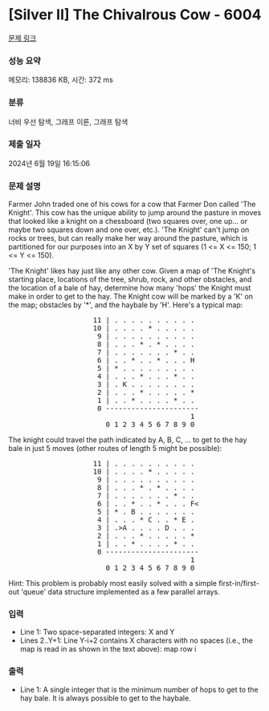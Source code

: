 # [Silver II] The Chivalrous Cow - 6004 

[문제 링크](https://www.acmicpc.net/problem/6004) 

### 성능 요약

메모리: 138836 KB, 시간: 372 ms

### 분류

너비 우선 탐색, 그래프 이론, 그래프 탐색

### 제출 일자

2024년 6월 19일 16:15:06

### 문제 설명

<p>Farmer John traded one of his cows for a cow that Farmer Don called 'The Knight'. This cow has the unique ability to jump around the pasture in moves that looked like a knight on a chessboard (two squares over, one up... or maybe two squares down and one over, etc.). 'The Knight' can't jump on rocks or trees, but can really make her way around the pasture, which is partitioned for our purposes into an X by Y set of squares (1 <= X <= 150; 1 <= Y <= 150).</p>

<p>'The Knight' likes hay just like any other cow. Given a map of 'The Knight's starting place, locations of the tree, shrub, rock, and other obstacles, and the location of a bale of hay, determine how many 'hops' the Knight must make in order to get to the hay. The Knight cow will be marked by a 'K' on the map; obstacles by '*', and the haybale by 'H'. Here's a typical map:</p>

<pre>                    11 | . . . . . . . . . .
                    10 | . . . . * . . . . . 
                     9 | . . . . . . . . . . 
                     8 | . . . * . * . . . . 
                     7 | . . . . . . . * . . 
                     6 | . . * . . * . . . H 
                     5 | * . . . . . . . . . 
                     4 | . . . * . . . * . . 
                     3 | . K . . . . . . . . 
                     2 | . . . * . . . . . * 
                     1 | . . * . . . . * . . 
                     0 ----------------------
                                           1 
                       0 1 2 3 4 5 6 7 8 9 0 </pre>

<p>The knight could travel the path indicated by A, B, C, ... to get to the hay bale in just 5 moves (other routes of length 5 might be possible):</p>

<pre>                    11 | . . . . . . . . . .
                    10 | . . . . * . . . . .
                     9 | . . . . . . . . . .
                     8 | . . . * . * . . . .
                     7 | . . . . . . . * . .
                     6 | . . * . . * . . . F<
                     5 | * . B . . . . . . .
                     4 | . . . * C . . * E .
                     3 | .>A . . . . D . . .
                     2 | . . . * . . . . . *
                     1 | . . * . . . . * . .
                     0 ----------------------
                                           1
                       0 1 2 3 4 5 6 7 8 9 0</pre>

<p>Hint: This problem is probably most easily solved with a simple first-in/first-out 'queue' data structure implemented as a few parallel arrays.</p>

### 입력 

 <ul>
	<li>Line 1: Two space-separated integers: X and Y</li>
	<li>Lines 2..Y+1: Line Y-i+2 contains X characters with no spaces (i.e., the map is read in as shown in the text above): map row i</li>
</ul>

<p> </p>

### 출력 

 <ul>
	<li>Line 1: A single integer that is the minimum number of hops to get to the hay bale. It is always possible to get to the haybale.</li>
</ul>

<p> </p>

